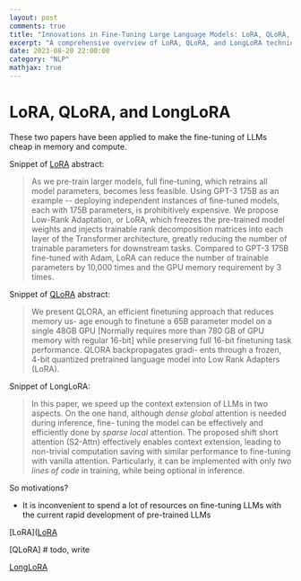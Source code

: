 ```yaml
---
layout: post
comments: true
title: "Innovations in Fine-Tuning Large Language Models: LoRA, QLoRA, and LongLoRA"
excerpt: "A comprehensive overview of LoRA, QLoRA, and LongLoRA techniques for memory-efficient fine-tuning of LLMs."
date: 2023-08-20 22:00:00
category: "NLP"
mathjax: true
---
```


# LoRA, QLoRA, and LongLoRA

These two papers have been applied to make the fine-tuning of LLMs cheap in memory and compute. 

Snippet of [LoRA](https://arxiv.org/pdf/2106.09685.pdf) abstract:

 

> As we pre-train larger models, full fine-tuning, which retrains all model parameters, becomes less feasible. Using GPT-3 175B as an example -- deploying independent instances of fine-tuned models, each with 175B parameters, is prohibitively expensive. We propose Low-Rank Adaptation, or LoRA, which freezes the pre-trained model weights and injects trainable rank decomposition matrices into each layer of the Transformer architecture, greatly reducing the number of trainable parameters for downstream tasks. Compared to GPT-3 175B fine-tuned with Adam, LoRA can reduce the number of trainable parameters by 10,000 times and the GPU memory requirement by 3 times.

Snippet of [QLoRA](https://arxiv.org/pdf/2305.14314.pdf) abstract:

> We present QLORA, an efficient finetuning approach that reduces memory us- age enough to finetune a 65B parameter model on a single 48GB GPU [Normally requires more than 780 GB of GPU memory with regular 16-bit] while preserving full 16-bit finetuning task performance. QLORA backpropagates gradi- ents through a frozen, 4-bit quantized pretrained language model into Low Rank Adapters (LoRA).

Snippet of LongLoRA:

> In this paper, we speed up the context extension of LLMs in two aspects. On the one hand, although *dense global* attention is needed during inference, fine- tuning the model can be effectively and efficiently done by *sparse local* attention. The proposed shift short attention (S2-Attn) effectively enables context extension, leading to non-trivial computation saving with similar performance to fine-tuning with vanilla attention. Particularly, it can be implemented with only *two lines of code* in training, while being optional in inference.

So motivations? 

- It is inconvenient to spend a lot of resources on fine-tuning LLMs with the current rapid development of pre-trained LLMs

[LoRA]([LoRA](https://ernst-hub.github.io/nlp/2023/08/20/LoRA/)

[QLoRA] # todo, write

[LongLoRA](https://ernst-hub.github.io/nlp/2023/08/20/LongLoRA/)